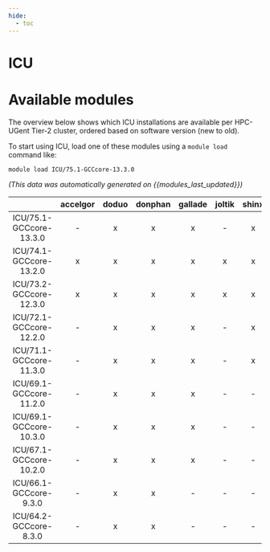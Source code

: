```yaml
---
hide:
  - toc
---
```


ICU
===

# Available modules


The overview below shows which ICU installations are available per HPC-UGent Tier-2 cluster, ordered based on software version (new to old).

To start using ICU, load one of these modules using a `module load` command like:

```shell
module load ICU/75.1-GCCcore-13.3.0
```

*(This data was automatically generated on {{modules_last_updated}})*  

| |accelgor|doduo|donphan|gallade|joltik|shinx|skitty|
| :---: | :---: | :---: | :---: | :---: | :---: | :---: | :---: |
|ICU/75.1-GCCcore-13.3.0|-|x|x|x|-|x|x|
|ICU/74.1-GCCcore-13.2.0|x|x|x|x|x|x|x|
|ICU/73.2-GCCcore-12.3.0|x|x|x|x|x|x|x|
|ICU/72.1-GCCcore-12.2.0|-|x|x|x|-|x|-|
|ICU/71.1-GCCcore-11.3.0|-|x|x|x|-|x|-|
|ICU/69.1-GCCcore-11.2.0|-|x|x|x|-|-|-|
|ICU/69.1-GCCcore-10.3.0|-|x|x|x|-|-|-|
|ICU/67.1-GCCcore-10.2.0|-|x|x|x|-|-|-|
|ICU/66.1-GCCcore-9.3.0|-|x|x|-|-|-|-|
|ICU/64.2-GCCcore-8.3.0|-|x|x|-|-|-|-|
